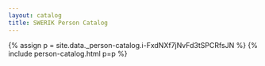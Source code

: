 ```yaml
---
layout: catalog
title: SWERIK Person Catalog
---
```

{% assign p = site.data._person-catalog.i-FxdNXf7jNvFd3tSPCRfsJN %}
{% include person-catalog.html p=p %}

